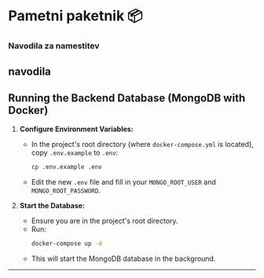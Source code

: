 # Pametni paketnik 📦

### Navodila za namestitev
navodila  
---

## Running the Backend Database (MongoDB with Docker)

1.  **Configure Environment Variables:**
    *   In the project's root directory (where `docker-compose.yml` is located), copy `.env.example` to `.env`:
        ```bash
        cp .env.example .env
        ```
    *   Edit the new `.env` file and fill in your `MONGO_ROOT_USER` and `MONGO_ROOT_PASSWORD`.

2.  **Start the Database:**
    *   Ensure you are in the project's root directory.
    *   Run:
        ```bash
        docker-compose up -d
        ```
    *   This will start the MongoDB database in the background.

---
